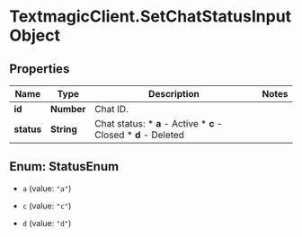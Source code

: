 # TextmagicClient.SetChatStatusInputObject

## Properties
Name | Type | Description | Notes
------------ | ------------- | ------------- | -------------
**id** | **Number** | Chat ID. | 
**status** | **String** | Chat status:   * **a** - Active   * **c** - Closed   * **d** - Deleted  | 


<a name="StatusEnum"></a>
## Enum: StatusEnum


* `a` (value: `"a"`)

* `c` (value: `"c"`)

* `d` (value: `"d"`)




